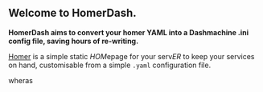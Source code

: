 ## Welcome to HomerDash.

**HomerDash aims to convert your homer YAML into a Dashmachine .ini config file, saving hours of re-writing.**

[Homer](https://github.com/bastienwirtz/homer) is a simple static  *HOM*epage for your serv*ER*  to keep your services on hand, customisable from a simple  `.yaml`  configuration file.

wheras



<!--stackedit_data:
eyJoaXN0b3J5IjpbLTEzMzUwNjk1ODAsLTg5NzQzNDg1OV19
-->